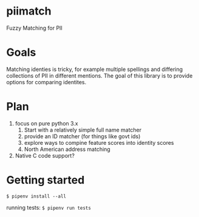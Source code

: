 # piimatch
Fuzzy Matching for PII

# Goals
Matching identies is tricky, for example multiple spellings and differing collections of PII in different mentions. The goal of this library is to provide options for comparing identites.

# Plan

1. focus on pure python 3.x
   1. Start with a relatively simple full name matcher
   1. provide an ID matcher (for things like govt ids)
   1. explore ways to compine feature scores into identity scores
   1. North American address matching
1. Native C code support? 

# Getting started
```
$ pipenv install --all
```

running tests:
`$ pipenv run tests`

